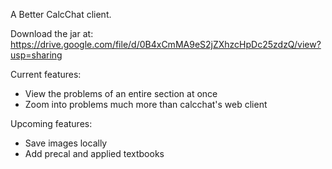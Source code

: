 A Better CalcChat client.

Download the jar at:
https://drive.google.com/file/d/0B4xCmMA9eS2jZXhzcHpDc25zdzQ/view?usp=sharing

Current features:
- View the problems of an entire section at once
- Zoom into problems much more than calcchat's web client

Upcoming features:
- Save images locally
- Add precal and applied textbooks

